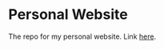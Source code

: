 # Personal Website
The repo for my personal website. Link [here](https://kelvinuknowhu.github.io/).
